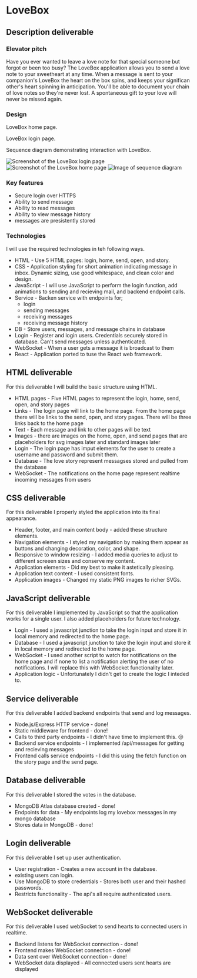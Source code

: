 # LoveBox

## Description deliverable

### Elevator pitch

Have you ever wanted to leave a love note for that special someone but forgot or been too busy? The LoveBox application allows you to send a love note to your sweetheart at any time. When a message is sent to your companion's LoveBox the heart on the box spins, and keeps your significan other's heart spinning in anticipation. You'll be able to document your chain of love notes so they're never lost. A spontaneous gift to your love will never be missed again.

### Design

LoveBox home page.

LoveBox login page.

Sequence diagram demonstrating interaction with LoveBox.

![Screenshot of the LoveBox login page](https://github.com/mmosiahc/Startup/blob/main/LoveBoxLoginSample.png) 
![Screenshot of the LoveBox home page](https://github.com/mmosiahc/Startup/blob/main/loveBoxHome.png)
![Image of sequence diagram](https://github.com/mmosiahc/Startup/blob/main/loveBoxSequenceDiagram.png)

### Key features
- Secure login over HTTPS
- Ability to send message
- Ability to read messages
- Ability to view message history
- messages are presistently stored

### Technologies

I will use the required technologies in teh following ways.

- HTML - Use 5 HTML pages: login, home, send, open, and story.
- CSS - Application styling for short animation indicating message in inbox. Dynamic sizing, use good whitespace, and clean color and design.
- JavaScript - I will use JavaScript to perform the login function, add animations to sending and recieving mail, and backend endpoint calls.
- Service - Backen service with endpoints for;
    - login
    - sending messages
    - receiving messages
    - receiving message history
- DB - Store users, messages, and message chains in database
- Login - Register and login users. Credentials securely stored in database. Can't send messages unless authenticated.
- WebSocket - When a user gets a message it is broadcast to them
- React - Application ported to tuse the React web framework.

 ## HTML deliverable

For this deliverable I will build the basic structure using HTML.

- HTML pages - Five HTML pages to represent the login, home, send, open, and story pages
- Links - The login page will link to the home page. From the home page there will be links to the send, open, and story pages. There will be three links back to the home page
- Text - Each message and link to other pages will be text
- Images - there are images on the home, open, and send pages that are placeholders for svg images later and standard images later
- Login - The login page has imput elements for the user to create a username and password and submit them.
- Database - The love story represent messagses stored and pulled from the database
- WebSocket - The notifications on the home page represent realtime incoming messages from users

## CSS deliverable

For this deliverable I properly styled the application into its final appearance.

- Header, footer, and main content body - added these structure elements.
- Navigation elements - I styled my navigation by making them appear as buttons and changing decoration, color, and shape.
- Responsive to window resizing - I added media queries to adjust to different screeen sizes and conserve my content.
- Application elements - Did my best to make it astetically pleasing.
- Application text content - I used consistent fonts.
- Application images - Changed my static PNG images to richer SVGs.

## JavaScript deliverable

For this deliverable I implemented by JavaScript so that the application works for a single user. I also added placeholders for future technology.

- Login - I used a javascript junction to take the login input and store it in local memory and redirected to the home page.
- Database - I used a javascript junction to take the login input and store it in local memory and redirected to the home page.
- WebSocket - I used another script to watch for notifications on the home page and if none to list a notification alerting the user of no notifications. I will replace this with WebSocket functionality later.
- Application logic - Unfortunately I didn't get to create the logic I inteded to.

## Service deliverable

For this deliverable I added backend endpoints that send and log messages.

- Node.js/Express HTTP service - done!
- Static middleware for frontend - done!
- Calls to third party endpoints - I didn't have time to implement this. 😔
- Backend service endpoints - I implemented /api/messages for getting and recieving messages
- Frontend calls service endpoints - I did this using the fetch function on the story page and the send page.

## Database deliverable

For this deliverable I stored the votes in the database.

- MongoDB Atlas database created - done!
- Endpoints for data - My endpoints log my lovebox messages in my mongo database
- Stores data in MongoDB - done!

## Login deliverable

For this deliverable I set up user authentication.

- User registration - Creates a new account in the database.
- existing users can login.
- Use MongoDB to store credentials - Stores both user and their hashed passwords.
- Restricts functionality - The api's all require authenticated users.

## WebSocket deliverable

For this deliverable I used webSocket to send hearts to connected users in realtime.

- Backend listens for WebSocket connection - done!
- Frontend makes WebSocket connection - done!
- Data sent over WebSocket connection - done!
- WebSocket data displayed - All connected users sent hearts are displayed
